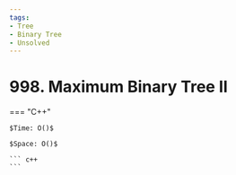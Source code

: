 ```yaml
---
tags:
- Tree
- Binary Tree
- Unsolved
---
```



# 998. Maximum Binary Tree II

=== "C++"

    $Time: O()$

    $Space: O()$

    ``` c++
    ```